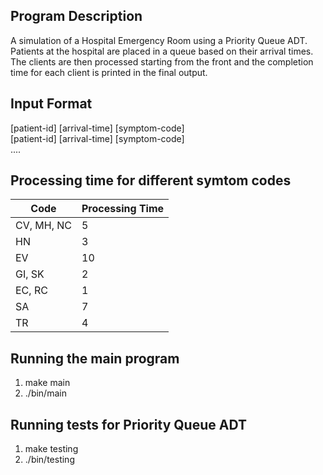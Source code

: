 ## Program Description  

A simulation of a Hospital Emergency Room using a Priority Queue ADT.  
Patients at the hospital are placed in a queue based on their arrival times. 
The clients are then processed starting from the front and the completion time for each client is printed in the final output.  

## Input Format

[patient-id] [arrival-time] [symptom-code]  
[patient-id] [arrival-time] [symptom-code]  
....  

## Processing time for different symtom codes

|Code|Processing Time|
|--------|--------|
|CV, MH, NC|5
|HN|3
|EV|10
|GI, SK|2
|EC, RC|1
|SA|7
|TR|4

## Running the main program  

1. make main
2. ./bin/main

## Running tests for Priority Queue ADT  

1. make testing
2. ./bin/testing
